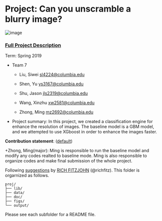 # Project: Can you unscramble a blurry image? 
![image](figs/example.png)

### [Full Project Description](doc/project3_desc.md)

Term: Spring 2019

+ Team 7

	+ Liu, Siwei sl4224@columbia.edu

	+ Shen, Yu ys3167@columbia.edu

	+ Shu, Jason jls2319@columbia.edu

	+ Wang, Xinzhu xw2581@columbia.edu

	+ Zhong, Ming mz2692@columbia.edu


+ Project summary: In this project, we created a classification engine for enhance the resolution of images. The baseline model is a GBM model, and we attempted to use XGboost in order to enhance the images faster. 
	
**Contribution statement**: ([default](doc/a_note_on_contributions.md)) 

+Zhong, Ming(major): Ming is responsible to run the baseline model and modify any codes realted to baseline mode. Ming is also responsible to organize codes and make final submission of the whole project. 



Following [suggestions](http://nicercode.github.io/blog/2013-04-05-projects/) by [RICH FITZJOHN](http://nicercode.github.io/about/#Team) (@richfitz). This folder is orgarnized as follows.

```
proj/
├── lib/
├── data/
├── doc/
├── figs/
└── output/
```

Please see each subfolder for a README file.
